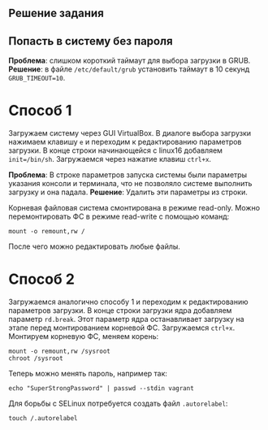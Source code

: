 ## Решение задания

## Попасть в систему без пароля

**Проблема**: слишком короткий таймаут для выбора загрузки в GRUB.
**Решение**: в файле `/etc/default/grub` установить таймаут в 10 секунд `GRUB_TIMEOUT=10`.

# Способ 1

Загружаем систему через GUI VirtualBox.
В диалоге выбора загрузки нажимаем клавишу `e` и переходим к редактированию параметров загрузки.
В конце строки начинающейся с linux16 добавляем `init=/bin/sh`.
Загружаемся через нажатие клавиш `ctrl+x`.

**Проблема**: В строке параметров запуска системы были параметры указания консоли и терминала, что не позволяло системе выполнить загрузку и она падала.
**Решение**: Удалить эти параметры из строки.

Корневая файловая система смонтирована в режиме read-only.
Можно перемонтировать ФС в режиме read-write с помощью команд:

```
mount -o remount,rw /
```

После чего можно редактировать любые файлы.

# Способ 2

Загружаемся аналогично способу 1 и переходим к редактированию параметров загрузки.
В конце строки загрузки ядра добавляем параметр `rd.break`.
Этот параметр ядра останавливает загрузку на этапе перед монтированием корневой ФС.
Загружаемся `ctrl+x`.
Монтируем корневую ФС, меняем корень:

```
mount -o remount,rw /sysroot
chroot /sysroot
```

Теперь можно менять пароль, например так:

```
echo "SuperStrongPassword" | passwd --stdin vagrant
```

Для борьбы с SELinux потребуется создать файл `.autorelabel`:

```
touch /.autorelabel
```


